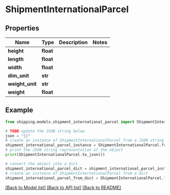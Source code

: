 # ShipmentInternationalParcel


## Properties

Name | Type | Description | Notes
------------ | ------------- | ------------- | -------------
**height** | **float** |  | 
**length** | **float** |  | 
**width** | **float** |  | 
**dim_unit** | **str** |  | 
**weight_unit** | **str** |  | 
**weight** | **float** |  | 

## Example

```python
from shipping.models.shipment_international_parcel import ShipmentInternationalParcel

# TODO update the JSON string below
json = "{}"
# create an instance of ShipmentInternationalParcel from a JSON string
shipment_international_parcel_instance = ShipmentInternationalParcel.from_json(json)
# print the JSON string representation of the object
print(ShipmentInternationalParcel.to_json())

# convert the object into a dict
shipment_international_parcel_dict = shipment_international_parcel_instance.to_dict()
# create an instance of ShipmentInternationalParcel from a dict
shipment_international_parcel_from_dict = ShipmentInternationalParcel.from_dict(shipment_international_parcel_dict)
```
[[Back to Model list]](../README.md#documentation-for-models) [[Back to API list]](../README.md#documentation-for-api-endpoints) [[Back to README]](../README.md)


